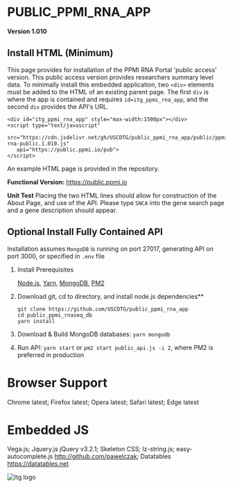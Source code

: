 # PUBLIC_PPMI_RNA_APP

**Version 1.010**

## Install HTML (Minimum)
This page provides for installation of the PPMI RNA Portal 'public access' version. This public access version provides researchers summary level data. To minimally install this embedded application, two `<div>` elements must be added to the HTML of an existing parent page. The first `div` is where the app is contained and requires `id=itg_ppmi_rna_app`, and the second `div` provides the API's URL. 

```
<div id="itg_ppmi_rna_app" style="max-width:1500px"></div>
<script type="text/javascript"  
   src="https://cdn.jsdelivr.net/gh/USCDTG/public_ppmi_rna_app/public/ppmi-rna-public.1.010.js" 
   api="https://public.ppmi.io/pub">
</script>
```

An example HTML page is provided in the repository.

**Functional Version:** https://public.ppmi.io

**Unit Test**  Placing the two HTML lines should allow for construction of the About Page, and use of the API. Please type `SNCA` into the gene search page and a gene description should appear.

## Optional Install Fully Contained API

Installation assumes `MongoDB` is running on port 27017, generating API on port 3000, or  specified in `.env` file

1. Install Prerequisites

   [Node.js](https://nodejs.org/en/download/), [Yarn](https://yarnpkg.com/lang/en/docs/cli/install/), [MongoDB](https://www.mongodb.com/download-center#community), [PM2](https://pm2.io/doc/en/runtime/quick-start/)

2. Download git, cd to directory, and install node.js dependencies**

   ```
   git clone https://github.com/USCDTG/public_ppmi_rna_app
   cd public_ppmi_rnaseq_db
   yarn install
   ```
   
3. Download & Build MongoDB databases: `yarn mongodb`
4. Run API: `yarn start` or `pm2 start public_api.js -i 2`, where PM2 is preferred in production

# Browser Support

Chrome latest; Firefox latest; Opera latest; Safari latest; Edge latest

# Embedded JS

Vega.js; Jquery.js jQuery v3.2.1; Skeleton CSS; lz-string.js; easy-autocomplete.js http://github.com/pawelczak; Datatables https://datatables.net

![Itg logo](http://dtg.usc.edu/images/itg.png)

